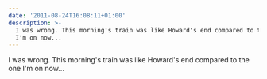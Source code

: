 ```yaml
---
date: '2011-08-24T16:08:11+01:00'
description: >-
  I was wrong. This morning's train was like Howard's end compared to the one
  I'm on now...
---
```

I was wrong. This morning's train was like Howard's end compared to the one I'm on now...
